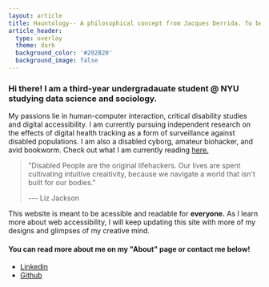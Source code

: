 ```yaml
---
layout: article
title: Hauntology-- A philosophical concept from Jacques Derrida. To be haunted in the present by lost futures.
article_header:
  type: overlay
  theme: dark
  background_color: '#202B20'
  background_image: false
---
```


### Hi there! I am a third-year undergradauate student @ NYU studying data science and sociology.

My passions lie in human-computer interaction, critical disability studies and digital accessibility. I am currently pursuing independent research on the effects of digital health tracking as a form of surveillance against disabled populations. I am also a disabled cyborg, amateur biohacker, and avid bookworm. Check out what I am currently reading [here.](https://www.goodreads.com/user/show/46515398-paige-h)

> "Disabled People are the original lifehackers. Our lives are spent cultivating intuitive creaitivity, because we navigate a world that isn't built for our bodies." 
>
> --- Liz Jackson 

This website is meant to be acessible and readable for **everyone.** As I learn more about web accessibility, I will keep updating this site with more of my designs and glimpses of my creative mind.
#### You can read more about me on my "About" page or contact me below!
- [Linkedin](https://www.linkedin.com/in/paige-hanoka-84186a141/)
- [Github](https://github.com/paigehauntology)
